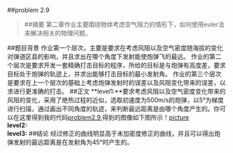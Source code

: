 ##problem 2.9

>##摘要
第二章作业主要围绕物体考虑空气阻力的情形下，如何使用euler法来解决相关的物理问题。

##题目背景
作业第一个层次，主要是要求在考虑风阻以及空气密度随海拔的变化对弹道区县的影响，并且求出在哪个角度下发射能使炮弹飞的最远。
作业的第二个层次是要求开发一套精确打击目标的程序，所给的目标是与炮弹有高度差，要求目标处于炮弹的轨迹上，并求出能够打击目标的最小发射角。
作业的第三个层次是要求在上一个层次的基础上考虑炮弹发射时的误差以及风阻变化带来的误差，以求进行更准确的打击。
##正文
**level1:**要求考虑风阻以及空气密度变化带来的风阻的变化，采用了绝热过程的近似，选取初速度为500m/s的炮弹，以5°为梯度进行扫描，通过画出不同角度的轨迹，来判断最远距离是由哪个角度产生的。你可以在这里得到我的代码[problem2.9](https://github.com/lzx78966/computationalphysics_N2013301510050/blob/master/Chapter2/problem2.9.py),得到的图像如下图所示！[picture](https://github.com/lzx78966/computationalphysics_N2013301510050/blob/master/Chapter2/problem2.9.png)  
**level2:**  
**level3:**
##结论
经过修正的曲线明显高于未加密度修正的曲线，并且可以得出炮弹发射的最远距离是在发射角为45°时产生的。 

